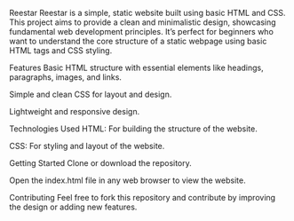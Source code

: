 Reestar
Reestar is a simple, static website built using basic HTML and CSS. This project aims to provide a clean and minimalistic design, showcasing fundamental web development principles. It’s perfect for beginners who want to understand the core structure of a static webpage using basic HTML tags and CSS styling.

Features
Basic HTML structure with essential elements like headings, paragraphs, images, and links.

Simple and clean CSS for layout and design.

Lightweight and responsive design.

Technologies Used
HTML: For building the structure of the website.

CSS: For styling and layout of the website.

Getting Started
Clone or download the repository.

Open the index.html file in any web browser to view the website.

Contributing
Feel free to fork this repository and contribute by improving the design or adding new features.
